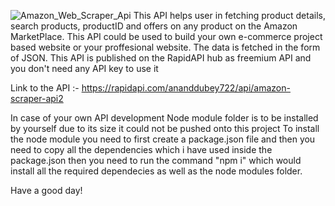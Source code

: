 ![Amazon_Web_Scraper_Api](https://user-images.githubusercontent.com/110890327/200114155-43a7374a-0a2a-4a16-95bf-01d7d405b374.png)
This API helps user in fetching product details, search products, productID and offers on any product on the Amazon MarketPlace. This API could be used to build your own e-commerce project based website or your proffesional website. The data is fetched in the form of JSON.
This API is published on the RapidAPI hub as freemium API and you don't need any API key to use it

Link to the API :- https://rapidapi.com/ananddubey722/api/amazon-scraper-api2

In case of your own API development Node module folder is to be installed by yourself due to its size it could not be pushed onto this project To install the node module you need to first create a package.json file and then you need to copy all the dependencies which i have used inside the package.json then you need to run the command "npm i" which would install all the required dependecies as well as the node modules folder.

Have a good day!

